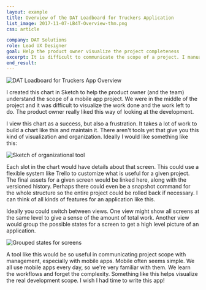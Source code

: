 ```yaml
---
layout: example
title: Overview of the DAT Loadboard for Truckers Application
list_image: 2017-11-07-LB4T-Overview-thm.png
css: article

company: DAT Solutions
role: Lead UX Designer
goal: Help the product owner visualize the project completeness
excerpt: It is difficult to communicate the scope of a project. I manually put together this overview of one of DAT's mobile apps to help. What I would really like is a design tool that could do this.
end_result: 
---
```


![DAT Loadboard for Truckers App Overview]({{site.baseurl}}/assets/images/2017-11-07-LB4T-Overview-thm.png)

I created this chart in Sketch to help the product owner (and the team) understand the scope of a mobile app project. We were in the middle of the project and it was difficult to visualize the work done and the work left to do. The product owner really liked this way of looking at the development. 

I view this chart as a success, but also a frustration. It takes a lot of work to build a chart like this and maintain it. There aren't tools yet that give you this kind of visualization and organization. Ideally I would like something like this: 

![Sketch of organizational tool]({{site.baseurl}}/assets/images/2017-11-07-LB4T-sketch-1.png)

Each slot in the chart would have details about that screen. This could use a flexible system like Trello to customize what is useful for a given project. The final assets for a given screen would be linked here, along with the versioned history. Perhaps there could even be a snapshot command for the whole structure so the entire project could be rolled back if necessary. I can think of all kinds of features for an application like this. 

Ideally you could switch between views. One view might show all screens at the same level to give a sense of the amount of total work. Another view would group the possible states for a screen to get a high level picture of an application. 
 
![Grouped states for screens]({{site.baseurl}}/assets/images/2017-11-07-LB4T-sketch-2.png)

A tool like this would be so useful in communicating project scope with management, especially with mobile apps. Mobile often seems simple. We all use mobile apps every day, so we're very familiar with them. We learn the workflows and forget the complexity. Something like this helps visualize the real development scope. I wish I had time to write this app! 
